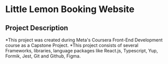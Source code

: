 # Little Lemon Booking Website

## Project Description
*This project was created during Meta's Coursera Front-End Development course as a Capstone Project.
*This project consists of several Frameworks, libraries, language packages like React.js, Typescript, Yup, Formik, Jest, Git and Github, Figma.


